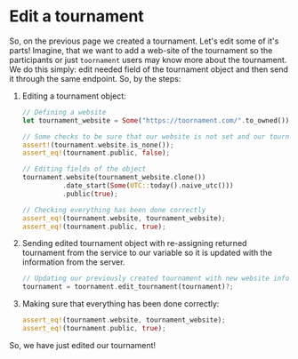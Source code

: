 # Edit a tournament

So, on the previous page we created a tournament. Let's edit some of it's parts!
Imagine, that we want to add a web-site of the tournament so the participants or just `toornament`
users may know more about the tournament. We do this simply: edit needed field of the tournament
object and then send it through the same endpoint. So, by the steps:

1. Editing a tournament object:

    ```rust
    // Defining a website
    let tournament_website = Some("https://toornament.com/".to_owned());

    // Some checks to be sure that our website is not set and our tournament is not public
    assert!(tournament.website.is_none());
    assert_eq!(tournament.public, false);

    // Editing fields of the object
    tournament.website(tournament_website.clone())
              .date_start(Some(UTC::today().naive_utc()))
              .public(true);

    // Checking everything has been done correctly
    assert_eq!(tournament.website, tournament_website);
    assert_eq!(tournament.public, true);
    ```

2. Sending edited tournament object with re-assigning returned tournament from the service to our
variable so it is updated with the information from the server.

    ```rust
    // Updating our previously created tournament with new website information
    tournament = toornament.edit_tournament(tournament)?;
    ```

3. Making sure that everything has been done correctly:

    ```rust
    assert_eq!(tournament.website, tournament_website);
    assert_eq!(tournament.public, true);
    ```

So, we have just edited our tournament!
